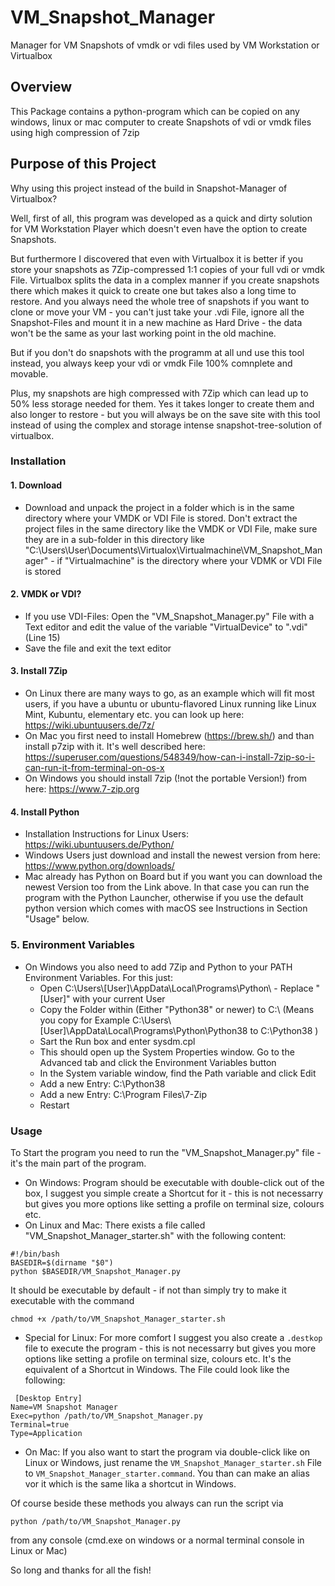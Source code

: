 # VM_Snapshot_Manager
 Manager for VM Snapshots of vmdk or vdi files used by VM Workstation or Virtualbox


## Overview
This Package contains a python-program which can be copied on any windows, linux or mac computer to create Snapshots of vdi or vmdk files using high compression of 7zip


## Purpose of this Project
Why using this project instead of the build in Snapshot-Manager of Virtualbox?

Well, first of all, this program was developed as a quick and dirty solution for VM Workstation Player which doesn't even have the option to create Snapshots.

But furthermore I discovered that even with Virtualbox it is better if you store your snapshots as 7Zip-compressed 1:1 copies of your full vdi or vmdk File. Virtualbox splits the data in a complex manner if you create snapshots there which makes it quick to create one but takes also a long time to restore. And you always need the whole tree of snapshots if you want to clone or move your VM - you can't just take your .vdi File, ignore all the Snapshot-Files and mount it in a new machine as Hard Drive - the data won't be the same as your last working point in the old machine.

But if you don't do snapshots with the programm at all und use this tool instead, you always keep your vdi or vmdk File 100% comnplete and movable.

Plus, my snapshots are high compressed with 7Zip which can lead up to 50% less storage needed for them. Yes it takes longer to create them and also longer to restore - but you will always be on the save site with this tool instead of using the complex and storage intense snapshot-tree-solution of virtualbox.



### Installation
#### 1. Download
  * Download and unpack the project in a folder which is in the same directory where your VMDK or VDI File is stored. Don't extract the project files in the same directory like the VMDK or VDI File, make sure they are in a sub-folder in this directory like "C:\Users\User\Documents\Virtualox\Virtualmachine\VM_Snapshot_Manager" - if "Virtualmachine" is the directory where your VDMK or VDI File is stored

#### 2. VMDK or VDI?
  * If you use VDI-Files: Open the "VM_Snapshot_Manager.py" File with a Text editor and edit the value of the variable "VirtualDevice" to ".vdi" (Line 15)
  * Save the file and exit the text editor

#### 3. Install 7Zip
  * On Linux there are many ways to go, as an example which will fit most users, if you have a ubuntu or ubuntu-flavored Linux running like Linux Mint, Kubuntu, elementary etc. you can look up here: https://wiki.ubuntuusers.de/7z/
  * On Mac you first need to install Homebrew (https://brew.sh/) and than install p7zip with it. It's well described here: https://superuser.com/questions/548349/how-can-i-install-7zip-so-i-can-run-it-from-terminal-on-os-x
  * On Windows you should install 7zip (!not the portable Version!) from here: https://www.7-zip.org

#### 4. Install Python
  * Installation Instructions for Linux Users: https://wiki.ubuntuusers.de/Python/
  * Windows Users just download and install the newest version from here: https://www.python.org/downloads/
  * Mac already has Python on Board but if you want you can download the newest Version too from the Link above. In that case you can run the program with the Python Launcher, otherwise if you use the default python version which comes with macOS see Instructions in Section "Usage" below.

### 5. Environment Variables
  * On Windows you also need to add 7Zip and Python  to your PATH Environment Variables. For this just:
     * Open C:\Users\\[User]\AppData\Local\Programs\Python\  - Replace "[User]" with your current User
     * Copy the Folder within (Either "Python38" or newer) to C:\ (Means you copy for Example C:\Users\\[User]\AppData\Local\Programs\Python\Python38 to C:\Python38 )
     * Sart the Run box and enter sysdm.cpl
     * This should open up the System Properties window. Go to the Advanced tab and click the Environment Variables button
     * In the System variable window, find the Path variable and click Edit
     * Add a new Entry: C:\Python38
     * Add a new Entry: C:\Program Files\7-Zip
     * Restart

### Usage
To Start the program you need to run the "VM_Snapshot_Manager.py" file - it's the main part of the program.

  * On Windows: Program should be executable with double-click out of the box, I  suggest you simple create a Shortcut for it - this is not necessarry but gives you more options like setting a profile on terminal size, colours etc.
  * On Linux and Mac: There exists a file called "VM_Snapshot_Manager_starter.sh" with the following content:
  ```
  #!/bin/bash
  BASEDIR=$(dirname "$0")
  python $BASEDIR/VM_Snapshot_Manager.py
  ```
  It should be executable by default - if not than simply try to make it executable with the command
  ```
  chmod +x /path/to/VM_Snapshot_Manager_starter.sh

  ```
   * Special for Linux: For more comfort I suggest you also create a `.destkop` file to execute the program - this is not necessarry but gives you more options like setting a profile on terminal size, colours etc. It's the equivalent of a Shortcut in Windows. The File could look like the following:
  ```
   [Desktop Entry]
  Name=VM Snapshot Manager
  Exec=python /path/to/VM_Snapshot_Manager.py
  Terminal=true
  Type=Application
  ```

   * On Mac: If you also want to start the program via double-click like on Linux or Windows, just rename the `VM_Snapshot_Manager_starter.sh` File to `VM_Snapshot_Manager_starter.command`. You than can make an alias vor it which is the same lika a shortcut in Windows.


Of course beside these methods you always can run the script via
  ```
  python /path/to/VM_Snapshot_Manager.py
  ```
from any console (cmd.exe on windows or a normal terminal console in Linux or Mac)




So long and thanks for all the fish!
